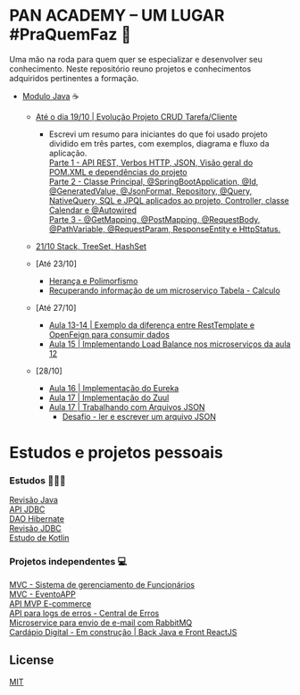 # PAN ACADEMY – UM LUGAR #PraQuemFaz 🚀

Uma mão na roda para quem quer se especializar e desenvolver seu conhecimento. Neste repositório reuno projetos e conhecimentos adquiridos pertinentes a formação.

- [Modulo Java](https://github.com/jmvgcomp/pan-academy/tree/master/modulo-java) ☕ 
  - [Até o dia 19/10 | Evolução Projeto CRUD Tarefa/Cliente](https://github.com/jmvgcomp/pan-academy/tree/master/modulo-java/aula8)  
    - Escrevi um resumo para iniciantes do que foi usado projeto dividido em três partes, com exemplos, diagrama e fluxo da aplicação.  
      [Parte 1 - API REST, Verbos HTTP, JSON, Visão geral do POM.XML e dependências do projeto](https://medium.com/@jmvgdev/entendendo-um-projeto-spring-rest-api-inciantes-parte-1-b205d1a6c2d4)  
      [Parte 2 - Classe Principal, @SpringBootApplication, @Id, @GeneratedValue, @JsonFormat, Repository, @Query, NativeQuery, SQL e JPQL aplicados ao projeto, Controller, classe Calendar e @Autowired](https://medium.com/@jmvgdev/entendendo-um-projeto-spring-rest-api-inciantes-parte-2-3b4533d478b7)  
      [Parte 3 - @GetMapping, @PostMapping, @RequestBody, @PathVariable, @RequestParam, ResponseEntity e HttpStatus.](https://medium.com/@jmvgdev/entendendo-um-projeto-spring-rest-api-inciantes-parte-3-220a698b9e55)
      
  - [21/10 Stack, TreeSet, HashSet](https://github.com/jmvgcomp/pan-academy/tree/master/modulo-java/aula10%20-%20stacks%2C%20set/src)
  - [Até 23/10]  
    - [Herança e Polimorfismo](https://github.com/jmvgcomp/pan-academy/tree/master/modulo-java/aula11-heranca-polimorfismo/src)
    - [Recuperando informação de um microserviço Tabela - Calculo](https://github.com/jmvgcomp/pan-academy/tree/master/modulo-java/aula12-microservices)
  - [Até 27/10]
    - [Aula 13-14 | Exemplo da diferença entre RestTemplate e OpenFeign para consumir dados](https://github.com/jmvgcomp/pan-academy/tree/master/modulo-java/aula13-microservices/ms-appuser)  
    - [Aula 15 | Implementando Load Balance nos microserviços da aula 12](https://github.com/jmvgcomp/pan-academy/tree/master/modulo-java/aula12-microservices)
  - [28/10]
    - [Aula 16 | Implementação do Eureka](https://github.com/jmvgcomp/pan-academy/tree/master/modulo-java/aula16-eureka-springcloud)
    - [Aula 17 | Implementação do Zuul](https://github.com/jmvgcomp/pan-academy/tree/master/modulo-java/aula16-eureka-springcloud/zuul-api-gateway)
    - [Aula 17 | Trabalhando com Arquivos JSON](https://github.com/jmvgcomp/pan-academy/tree/master/modulo-java/aula17-java-json/src/main/java/dev/jmvg/javajson)
      - [Desafio - ler e escrever um arquivo JSON](https://github.com/jmvgcomp/pan-academy/blob/master/modulo-java/aula17-java-json/src/main/java/dev/jmvg/javajson/Desafio.java)



# Estudos e projetos pessoais

### Estudos 👨🏽‍🎓
[Revisão Java](https://github.com/jmvgcomp/LinguagemJava/tree/master/src)  
[API JDBC](https://github.com/jmvgcomp/JDBC)  
[DAO Hibernate](https://github.com/jmvgcomp/DAO-JPA-Hibernate)  
[Revisão JDBC](https://github.com/jmvgcomp/revisao-jdbc-oo)  
[Estudo de Kotlin](https://github.com/jmvgcomp/EstudoKotlin)

### Projetos independentes 💻
[MVC - Sistema de gerenciamento de Funcionários](https://github.com/jmvgcomp/Sistema-de-Gerenciamento-de-Funcionarios)  
[MVC - EventoAPP](https://github.com/jmvgcomp/EventoAPP)  
[API MVP E-commerce](https://github.com/jmvgcomp/mvp-ecommerce-api)  
[API para logs de erros - Central de Erros](https://github.com/jmvgcomp/errorflowbackend/tree/master/src/main/java/dev/jmvg/codenation/errorflow/api)  
[Microservice para envio de e-mail com RabbitMQ](https://github.com/jmvgcomp/microservice-email)  
[Cardápio Digital - Em construção | Back Java e Front ReactJS
](https://github.com/jmvgcomp/menufood)  






## License
[MIT](https://choosealicense.com/licenses/mit/)
